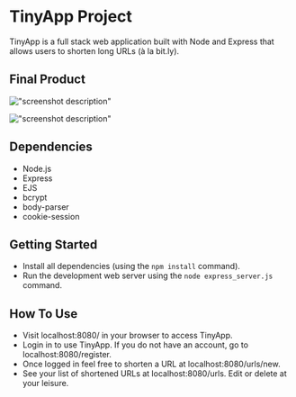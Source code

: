 # TinyApp Project

TinyApp is a full stack web application built with Node and Express that allows users to shorten long URLs (à la bit.ly).

## Final Product

!["screenshot description"](#)

!["screenshot description"](#)

## Dependencies

- Node.js
- Express
- EJS
- bcrypt
- body-parser
- cookie-session

## Getting Started

- Install all dependencies (using the `npm install` command).
- Run the development web server using the `node express_server.js` command.

## How To Use

- Visit localhost:8080/ in your browser to access TinyApp.
- Login in to use TinyApp. If you do not have an account, go to localhost:8080/register.
- Once logged in feel free to shorten a URL at localhost:8080/urls/new.
- See your list of shortened URLs at localhost:8080/urls. Edit or delete at your leisure. 